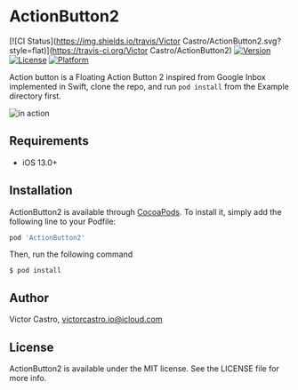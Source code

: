 # ActionButton2

[![CI Status](https://img.shields.io/travis/Victor Castro/ActionButton2.svg?style=flat)](https://travis-ci.org/Victor Castro/ActionButton2)
[![Version](https://img.shields.io/cocoapods/v/ActionButton2.svg?style=flat)](https://cocoapods.org/pods/ActionButton2)
[![License](https://img.shields.io/cocoapods/l/ActionButton2.svg?style=flat)](https://cocoapods.org/pods/ActionButton2)
[![Platform](https://img.shields.io/cocoapods/p/ActionButton2.svg?style=flat)](https://cocoapods.org/pods/ActionButton2)

Action button is a Floating Action Button 2 inspired from Google Inbox implemented in Swift, clone the repo, and run `pod install` from the Example directory first.

![in action](Assets/ActionButton2_Sample.gif)

## Requirements
- iOS 13.0+

## Installation

ActionButton2 is available through [CocoaPods](https://cocoapods.org). To install
it, simply add the following line to your Podfile:

```ruby
pod 'ActionButton2'
```

Then, run the following command
```
$ pod install
```

## Author

Victor Castro, victorcastro.io@icloud.com

## License

ActionButton2 is available under the MIT license. See the LICENSE file for more info.
